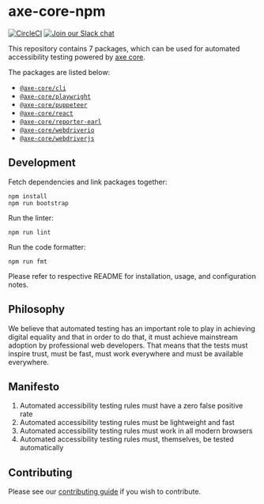 # axe-core-npm

[![CircleCI](https://circleci.com/gh/dequelabs/axe-core-npm.svg?style=svg&circle-token=5bd96056d8ab9f52737de9b5d7cc614decbb9819)](https://circleci.com/gh/dequelabs/axe-core-npm)
[![Join our Slack chat](https://img.shields.io/badge/slack-chat-purple.svg?logo=slack)](https://accessibility.deque.com/axe-community)

This repository contains 7 packages, which can be used for automated accessibility testing powered by [axe core][axe-core].

The packages are listed below:

- [`@axe-core/cli`](./packages/cli/README.md)
- [`@axe-core/playwright`](./packages/playwright/README.md)
- [`@axe-core/puppeteer`](./packages/puppeteer/README.md)
- [`@axe-core/react`](./packages/react/README.md)
- [`@axe-core/reporter-earl`](./packages/reporter-earl/README.md)
- [`@axe-core/webdriverio`](./packages/webdriverio/README.md)
- [`@axe-core/webdriverjs`](./packages/webdriverjs/README.md)

## Development

Fetch dependencies and link packages together:

```console
npm install
npm run bootstrap
```

Run the linter:

```console
npm run lint
```

Run the code formatter:

```console
npm run fmt
```

Please refer to respective README for installation, usage, and configuration notes.

## Philosophy

We believe that automated testing has an important role to play in achieving digital equality and that in order to do that, it must achieve mainstream adoption by professional web developers. That means that the tests must inspire trust, must be fast, must work everywhere and must be available everywhere.

## Manifesto

1. Automated accessibility testing rules must have a zero false positive rate
2. Automated accessibility testing rules must be lightweight and fast
3. Automated accessibility testing rules must work in all modern browsers
4. Automated accessibility testing rules must, themselves, be tested automatically

[axe-core]: https://github.com/dequelabs/axe-core

## Contributing

Please see our [contributing guide](https://github.com/dequelabs/axe-core-npm/tree/develop/docs/CONTRIBUTING.md) if you wish to contribute.
